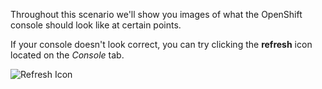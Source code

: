 Throughout this scenario we'll show you images of what
the OpenShift console should look like at certain points.

If your console doesn't look correct, you can try clicking
the **refresh** icon located on the _Console_ tab.

![Refresh Icon](./certifai-notebook/assets/00-refresh.png)
